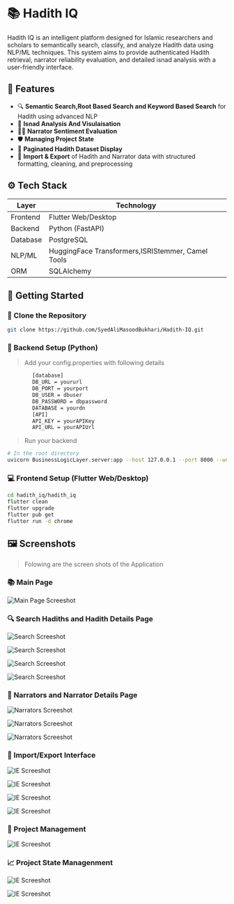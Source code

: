 # 📚 Hadith IQ

Hadith IQ is an intelligent platform designed for Islamic researchers and scholars to semantically search, classify, and analyze Hadith data using NLP/ML techniques. This system aims to provide authenticated Hadith retrieval, narrator reliability evaluation, and detailed isnad analysis with a user-friendly interface.


## 🧠 Features

- 🔍 **Semantic Search,Root Based Search and Keyword Based Search** for Hadith using advanced NLP
- 🧵 **Isnad Analysis And Visulaisation**
- 🧑‍🏫 **Narrator Sentiment Evaluation**
- 🛡️ **Managing Project State** 
- 📁 **Paginated Hadith Dataset Display**
- 🔄 **Import & Export** of Hadith and Narrator data with structured formatting, cleaning, and preprocessing



## ⚙️ Tech Stack

| Layer        | Technology                                        |
|--------------|---------------------------------------------------|
| Frontend     | Flutter Web/Desktop                               |
| Backend      | Python (FastAPI)                                  |
| Database     | PostgreSQL                                        |
| NLP/ML       | HuggingFace Transformers,ISRIStemmer, Camel Tools |
| ORM          | SQLAlchemy                                        |



## 🚀 Getting Started

### 📂 Clone the Repository

```bash
git clone https://github.com/SyedAliMasoodBukhari/Hadith-IQ.git
```

### 🔧 Backend Setup (Python)

> Add your config.properties with following details
```bash
        [database]
        DB_URL = yoururl
        DB_PORT = yourport
        DB_USER = dbuser
        DB_PASSWORD = dbpassword
        DATABASE = yourdn
        [API]
        API_KEY = yourAPIKey
        API_URL = yourAPIUrl
```
> Run your backend

```bash
# In the root directory
uvicorn BusinessLogicLayer.server:app --host 127.0.0.1 --port 8000 --workers 4
```


### 💻 Frontend Setup (Flutter Web/Desktop)

```bash
cd hadith_iq/hadith_iq
flutter clean
flutter upgrade
flutter pub get
flutter run -d chrome
```

## 🖼️ Screenshots

> Folowing are the screen shots of the Application
### 📚 Main Page
![Main Page Screeshot](https://github.com/SyedAliMasoodBukhari/Hadith-IQ/blob/e7d0720d8b4e0dac453c0035015b1b78c71c9d3b/Screenshots/hadith_iq%20(1).png)

### 🔍 Search Hadiths and Hadith Details Page

![Search Screeshot](https://github.com/SyedAliMasoodBukhari/Hadith-IQ/blob/ceb8c08599a2ed609208b2103e007a4a59a0ecd0/Screenshots/hadith_iq%20(11).png)

![Search Screeshot](https://github.com/SyedAliMasoodBukhari/Hadith-IQ/blob/ceb8c08599a2ed609208b2103e007a4a59a0ecd0/Screenshots/hadith_iq%20(12).png)

![Search Screeshot](https://github.com/SyedAliMasoodBukhari/Hadith-IQ/blob/ceb8c08599a2ed609208b2103e007a4a59a0ecd0/Screenshots/hadith_iq%20(13).png)

![Search Screeshot](https://github.com/SyedAliMasoodBukhari/Hadith-IQ/blob/ceb8c08599a2ed609208b2103e007a4a59a0ecd0/Screenshots/hadith_iq%20(16).png)


### 👤 Narrators and Narrator Details Page 

![Narrators Screeshot](https://github.com/SyedAliMasoodBukhari/Hadith-IQ/blob/a02d576b603f94f5f244d61fe71fa06e6692c20b/Screenshots/hadith_iq(19).png)

![Narrators Screeshot](https://github.com/SyedAliMasoodBukhari/Hadith-IQ/blob/ceb8c08599a2ed609208b2103e007a4a59a0ecd0/Screenshots/hadith_iq%20(18).png)

![Narrators Screeshot](https://github.com/SyedAliMasoodBukhari/Hadith-IQ/blob/a02d576b603f94f5f244d61fe71fa06e6692c20b/Screenshots/hadith_iq%20(3).png)


### 🔄 Import/Export Interface

![IE Screeshot](https://github.com/SyedAliMasoodBukhari/Hadith-IQ/blob/a02d576b603f94f5f244d61fe71fa06e6692c20b/Screenshots/hadith_iq%20(7).png)

![IE Screeshot](https://github.com/SyedAliMasoodBukhari/Hadith-IQ/blob/a02d576b603f94f5f244d61fe71fa06e6692c20b/Screenshots/hadith_iq%20(8).png)

![IE Screeshot](https://github.com/SyedAliMasoodBukhari/Hadith-IQ/blob/a02d576b603f94f5f244d61fe71fa06e6692c20b/Screenshots/hadith_iq%20(9).png)

![IE Screeshot](https://github.com/SyedAliMasoodBukhari/Hadith-IQ/blob/a02d576b603f94f5f244d61fe71fa06e6692c20b/Screenshots/hadith_iq%20(10).png)


### 🧩 Project Management

![IE Screeshot](https://github.com/SyedAliMasoodBukhari/Hadith-IQ/blob/a02d576b603f94f5f244d61fe71fa06e6692c20b/Screenshots/hadith_iq%20(6).png)

### 📈 Project State Managenment

![IE Screeshot](https://github.com/SyedAliMasoodBukhari/Hadith-IQ/blob/a02d576b603f94f5f244d61fe71fa06e6692c20b/Screenshots/hadith_iq%20(14).png)

![IE Screeshot](https://github.com/SyedAliMasoodBukhari/Hadith-IQ/blob/a02d576b603f94f5f244d61fe71fa06e6692c20b/Screenshots/hadith_iq%20(15).png)

